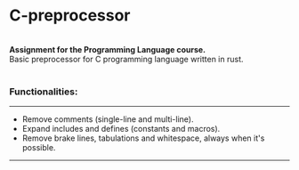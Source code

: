 # C-preprocessor

<br>**Assignment for the Programming Language course.** <br>
Basic preprocessor for C programming language written in rust.
<br> 
<br>

### Functionalities:
--- 
  - Remove comments (single-line and multi-line).
  - Expand includes and defines (constants and macros).
  - Remove brake lines, tabulations and whitespace, always when it's possible.
--- 
